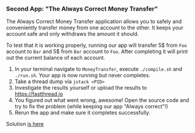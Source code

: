 ### Second App: "The Always Correct Money Transfer" 
The Always Correct Money Transfer application allows you to safely and conveniently transfer money from one account to the other.
It keeps your account safe and only withdraws the amount it should.

To test that it is working properly, running our app will transfer 5$ from `Foo` account to `Bar` and 5$ from `Bar` account to `Foo`.
After completing it will print out the current balance of each account.

1. In your terminal navigate to `MoneyTransfer`, execute `./compile.sh` and `./run.sh`. Your app is now running but never completes.
2. Take a thread dump via `jstack <PID>`
3. Investigate the results yourself or upload the results to https://fastthread.io
4. You figured out what went wrong, awesome! Open the source code and try to fix the problem (while keeping our app "Always correct"!)
5. Rerun the app and make sure it completes successfully.

Solution [is here](/MoneyTransfer/solution/Solution.md)
